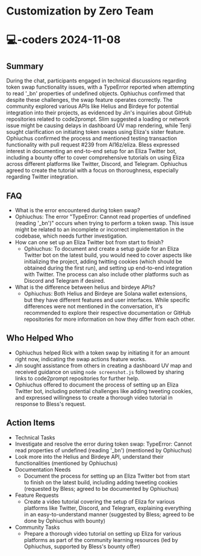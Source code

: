 # Customization by Zero Team

# 💻-coders 2024-11-08

## Summary
 During the chat, participants engaged in technical discussions regarding token swap functionality issues, with a TypeError reported when attempting to read '_bn' properties of undefined objects. Ophiuchus confirmed that despite these challenges, the swap feature operates correctly. The community explored various APIs like Helius and Birdeye for potential integration into their projects, as evidenced by Jin's inquiries about GitHub repositories related to code2prompt. Slim suggested a loading or network issue might be causing delays in dashboard UV map rendering, while Tenji sought clarification on initiating token swaps using Eliza's sister feature. Ophiuchus confirmed the process and mentioned testing transaction functionality with pull request #239 from AI16z/eliza. Bless expressed interest in documenting an end-to-end setup for an Eliza Twitter bot, including a bounty offer to cover comprehensive tutorials on using Eliza across different platforms like Twitter, Discord, and Telegram. Ophiuchus agreed to create the tutorial with a focus on thoroughness, especially regarding Twitter integration.

## FAQ
 - What is the error encountered during token swap?
  - Ophiuchus: The error "TypeError: Cannot read properties of undefined (reading '_bn')" occurs when trying to perform a token swap. This issue might be related to an incomplete or incorrect implementation in the codebase, which needs further investigation.
- How can one set up an Eliza Twitter bot from start to finish?
  - Ophiuchus: To document and create a setup guide for an Eliza Twitter bot on the latest build, you would need to cover aspects like initializing the project, adding twitting cookies (which should be obtained during the first run), and setting up end-to-end integration with Twitter. The process can also include other platforms such as Discord and Telegram if desired.
- What is the difference between helius and birdeye APIs?
  - Ophiuchus: Both Helius and Birdeye are Solana wallet extensions, but they have different features and user interfaces. While specific differences were not mentioned in the conversation, it's recommended to explore their respective documentation or GitHub repositories for more information on how they differ from each other.

## Who Helped Who
 - Ophiuchus helped Rick with a token swap by initiating it for an amount right now, indicating the swap actions feature works.
- Jin sought assistance from others in creating a dashboard UV map and received guidance on using `node screenshot.js` followed by sharing links to code2prompt repositories for further help.
- Ophiuchus offered to document the process of setting up an Eliza Twitter bot, including potential challenges like adding tweeting cookies, and expressed willingness to create a thorough video tutorial in response to Bless's request.

## Action Items
 - Technical Tasks
  - Investigate and resolve the error during token swap: TypeError: Cannot read properties of undefined (reading '_bn') (mentioned by Ophiuchus)
  - Look more into the Helius and Birdeye API, understand their functionalities (mentioned by Ophiuchus)
- Documentation Needs
  - Document the process for setting up an Eliza Twitter bot from start to finish on the latest build, including adding tweeting cookies (requested by Bless; agreed to be documented by Ophiuchus)
- Feature Requests
  - Create a video tutorial covering the setup of Eliza for various platforms like Twitter, Discord, and Telegram, explaining everything in an easy-to-understand manner (suggested by Bless; agreed to be done by Ophiuchus with bounty)
- Community Tasks
  - Prepare a thorough video tutorial on setting up Eliza for various platforms as part of the community learning resources (led by Ophiuchus, supported by Bless's bounty offer)

